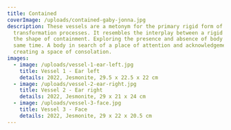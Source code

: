 ```yaml
---
title: Contained
coverImage: /uploads/contained-gaby-jonna.jpg
description: These vessels are a metonym for the primary rigid form of human
  transformation processes. It resembles the interplay between a rigid body, and
  the shape of containment. Exploring the presence and absence of body at the
  same time. A body in search of a place of attention and acknowledgement,
  creating a space of consolation.
images:
  - image: /uploads/vessel-1-ear-left.jpg
    title: Vessel 1 - Ear left
    details: 2022, Jesmonite, 29.5 x 22.5 x 22 cm
  - image: /uploads/vessel-2-ear-right.jpg
    title: Vessel 2 - Ear right
    details: 2022, Jesmonite, 29 x 21 x 24 cm
  - image: /uploads/vessel-3-face.jpg
    title: Vessel 3 - Face
    details: 2022, Jesmonite, 29 x 22 x 20.5 cm
---
```

